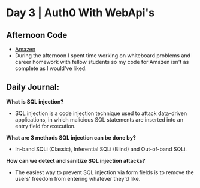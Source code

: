# Day 3 | Auth0 With WebApi's

## Afternoon Code
+ [Amazen](https://github.com/hollidavis/amazen)
+ During the afternoon I spent time working on whiteboard problems and career homework with fellow students so my code for Amazen isn't as complete as I would've liked. 

## Daily Journal:

**What is SQL injection?**

+ SQL injection is a code injection technique used to attack data-driven applications, in which malicious SQL statements are inserted into an entry field for execution.

**What are 3 methods SQL injection can be done by?**

+ In-band SQLi (Classic), Inferential SQLi (Blind) and Out-of-band SQLi.

**How can we detect and sanitize SQL injection attacks?**

+ The easiest way to prevent SQL injection via form fields is to remove the users' freedom from entering whatever they'd like.